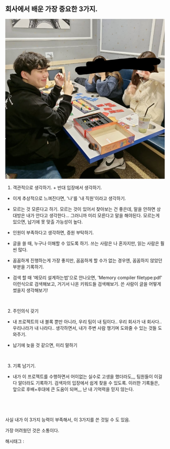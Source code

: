 ## 회사에서 배운 가장 중요한 3가지.

![0](./asset/0.png)

1. 객관적으로 생각하기. + 반대 입장에서 생각하기.

- 이게 추상적으로 느껴진다면, '나'를 '내 직원'이라고 생각하기.

- 모르는 것 모른다고 하기. 모르는 것이 있어서 찾아보는 건 좋은데, 말을 안하면 상대방은 내가 안다고 생각한다... 그러니까 미리 모른다고 말을 해야된다. 모르는게 있으면, 납기에 못 맞출 가능성이 높다.

- 인원이 부족하다고 생각하면, 증원 부탁하기.

- 글을 쓸 때, 누구나 이해할 수 있도록 하기. 쓰는 사람은 나 혼자지만, 읽는 사람은 훨씬 많다.

- 꼼꼼하게 진행하는게 가장 좋지만, 꼼꼼하게 할 수가 없는 경우엔, 꼼꼼하지 않았던 부분을 기록하기.

- 검색 할 때 '메모리 설계하는법'으로 안나오면, 'Memory compiler filetype:pdf' 이런식으로 검색해보고, 거기서 나온 키워드들 검색해보기. 쓴 사람이 글을 어떻게 썼을지  생각해보기! 

​

2. 주인의식 갖기

- 내 프로젝트의 내 블록 뿐만 아니라, 우리 팀이 내 팀이다.. 우리 회사가 내 회사다.. 우리나라가 내 나라다.. 생각하면서, 내가 주변 사람 챙기며 도와줄 수 있는 것들 도와주기.

- 납기에 늦을 것 같으면, 미리 말하기

​

3. 기록 남기기.

- 내가 이 프로젝트를 수행하면서 어이없는 실수로 고생을 했더라도,,, 팀원들이 이걸 다 알더라도 기록하기. 검색자의 입장에서 쉽게 찾을 수 있도록. 이러한 기록들은, 앞으로 후배+후대에 큰 도움이 되며,,, 난 내 기억력을 믿지 않는다.

​

​

사실 내가 이 3가지 능력이 부족해서, 이 3가지를 쓴 것일 수 도 있음.

가장 어려웠던 것은 소통이다.

 해시태그 : 